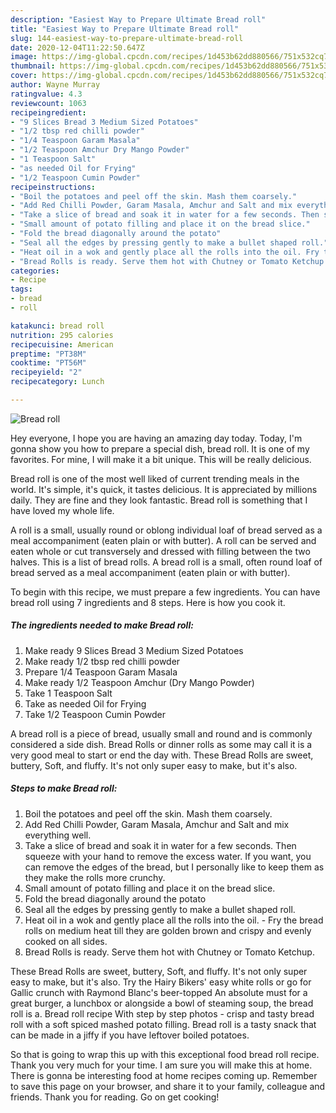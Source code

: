 ```yaml
---
description: "Easiest Way to Prepare Ultimate Bread roll"
title: "Easiest Way to Prepare Ultimate Bread roll"
slug: 144-easiest-way-to-prepare-ultimate-bread-roll
date: 2020-12-04T11:22:50.647Z
image: https://img-global.cpcdn.com/recipes/1d453b62dd880566/751x532cq70/bread-roll-recipe-main-photo.jpg
thumbnail: https://img-global.cpcdn.com/recipes/1d453b62dd880566/751x532cq70/bread-roll-recipe-main-photo.jpg
cover: https://img-global.cpcdn.com/recipes/1d453b62dd880566/751x532cq70/bread-roll-recipe-main-photo.jpg
author: Wayne Murray
ratingvalue: 4.3
reviewcount: 1063
recipeingredient:
- "9 Slices Bread 3 Medium Sized Potatoes"
- "1/2 tbsp red chilli powder"
- "1/4 Teaspoon Garam Masala"
- "1/2 Teaspoon Amchur Dry Mango Powder"
- "1 Teaspoon Salt"
- "as needed Oil for Frying"
- "1/2 Teaspoon Cumin Powder"
recipeinstructions:
- "Boil the potatoes and peel off the skin. Mash them coarsely."
- "Add Red Chilli Powder, Garam Masala, Amchur and Salt and mix everything well."
- "Take a slice of bread and soak it in water for a few seconds. Then squeeze with your hand to remove the excess water. If you want, you can remove the edges of the bread, but I personally like to keep them as they make the rolls more crunchy."
- "Small amount of potato filling and place it on the bread slice."
- "Fold the bread diagonally around the potato"
- "Seal all the edges by pressing gently to make a bullet shaped roll."
- "Heat oil in a wok and gently place all the rolls into the oil. Fry the bread rolls on medium heat till they are golden brown and crispy and evenly cooked on all sides."
- "Bread Rolls is ready. Serve them hot with Chutney or Tomato Ketchup."
categories:
- Recipe
tags:
- bread
- roll

katakunci: bread roll 
nutrition: 295 calories
recipecuisine: American
preptime: "PT38M"
cooktime: "PT56M"
recipeyield: "2"
recipecategory: Lunch

---
```



![Bread roll](https://img-global.cpcdn.com/recipes/1d453b62dd880566/751x532cq70/bread-roll-recipe-main-photo.jpg)

Hey everyone, I hope you are having an amazing day today. Today, I'm gonna show you how to prepare a special dish, bread roll. It is one of my favorites. For mine, I will make it a bit unique. This will be really delicious.

Bread roll is one of the most well liked of current trending meals in the world. It's simple, it's quick, it tastes delicious. It is appreciated by millions daily. They are fine and they look fantastic. Bread roll is something that I have loved my whole life.

A roll is a small, usually round or oblong individual loaf of bread served as a meal accompaniment (eaten plain or with butter). A roll can be served and eaten whole or cut transversely and dressed with filling between the two halves. This is a list of bread rolls. A bread roll is a small, often round loaf of bread served as a meal accompaniment (eaten plain or with butter).


To begin with this recipe, we must prepare a few ingredients. You can have bread roll using 7 ingredients and 8 steps. Here is how you cook it.

<!--inarticleads1-->

##### The ingredients needed to make Bread roll:

1. Make ready 9 Slices Bread 3 Medium Sized Potatoes
1. Make ready 1/2 tbsp red chilli powder
1. Prepare 1/4 Teaspoon Garam Masala
1. Make ready 1/2 Teaspoon Amchur (Dry Mango Powder)
1. Take 1 Teaspoon Salt
1. Take as needed Oil for Frying
1. Take 1/2 Teaspoon Cumin Powder


A bread roll is a piece of bread, usually small and round and is commonly considered a side dish. Bread Rolls or dinner rolls as some may call it is a very good meal to start or end the day with. These Bread Rolls are sweet, buttery, Soft, and fluffy. It&#39;s not only super easy to make, but it&#39;s also. 

<!--inarticleads2-->

##### Steps to make Bread roll:

1. Boil the potatoes and peel off the skin. Mash them coarsely.
1. Add Red Chilli Powder, Garam Masala, Amchur and Salt and mix everything well.
1. Take a slice of bread and soak it in water for a few seconds. Then squeeze with your hand to remove the excess water. If you want, you can remove the edges of the bread, but I personally like to keep them as they make the rolls more crunchy.
1. Small amount of potato filling and place it on the bread slice.
1. Fold the bread diagonally around the potato
1. Seal all the edges by pressing gently to make a bullet shaped roll.
1. Heat oil in a wok and gently place all the rolls into the oil. - Fry the bread rolls on medium heat till they are golden brown and crispy and evenly cooked on all sides.
1. Bread Rolls is ready. Serve them hot with Chutney or Tomato Ketchup.


These Bread Rolls are sweet, buttery, Soft, and fluffy. It&#39;s not only super easy to make, but it&#39;s also. Try the Hairy Bikers&#39; easy white rolls or go for Gallic crunch with Raymond Blanc&#39;s beer-topped An absolute must for a great burger, a lunchbox or alongside a bowl of steaming soup, the bread roll is a. Bread roll recipe With step by step photos - crisp and tasty bread roll with a soft spiced mashed potato filling. Bread roll is a tasty snack that can be made in a jiffy if you have leftover boiled potatoes. 

So that is going to wrap this up with this exceptional food bread roll recipe. Thank you very much for your time. I am sure you will make this at home. There is gonna be interesting food at home recipes coming up. Remember to save this page on your browser, and share it to your family, colleague and friends. Thank you for reading. Go on get cooking!
